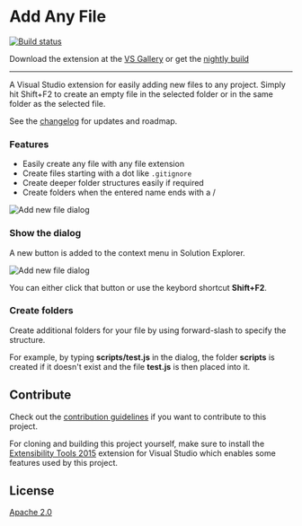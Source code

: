 # Add Any File

[![Build status](https://ci.appveyor.com/api/projects/status/252jpryc38qah37x?svg=true)](https://ci.appveyor.com/project/madskristensen/addanyfile)

Download the extension at the
[VS Gallery](https://marketplace.visualstudio.com/items?itemName=MadsKristensen.AddNewFile)
or get the
[nightly build](http://vsixgallery.com/extension/2E78AA18-E864-4FBB-B8C8-6186FC865DB3/)

-------------------------------------------------

A Visual Studio extension for easily adding new files to any project. Simply hit Shift+F2 to create an empty file in the
selected folder or in the same folder as the selected file.

See the [changelog](CHANGELOG.md) for updates and roadmap.

### Features

- Easily create any file with any file extension
- Create files starting with a dot like `.gitignore`
- Create deeper folder structures easily if required
- Create folders when the entered name ends with a /

![Add new file dialog](art/dialog.png)

### Show the dialog

A new button is added to the context menu in Solution Explorer.

![Add new file dialog](art/menu.png)

You can either click that button or use the keybord shortcut **Shift+F2**.

### Create folders

Create additional folders for your file by using forward-slash to
specify the structure.

For example, by typing **scripts/test.js** in the dialog, the
folder **scripts** is created if it doesn't exist and the file
**test.js** is then placed into it.

## Contribute
Check out the [contribution guidelines](.github/CONTRIBUTING.md)
if you want to contribute to this project.

For cloning and building this project yourself, make sure
to install the
[Extensibility Tools 2015](https://marketplace.visualstudio.com/items?itemName=MadsKristensen.ExtensibilityTools)
extension for Visual Studio which enables some features
used by this project.

## License
[Apache 2.0](LICENSE)
